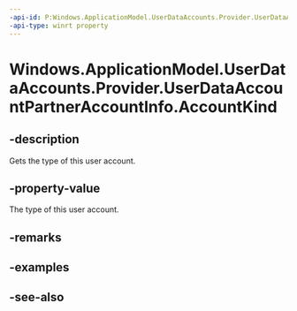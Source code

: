 ----api-id: P:Windows.ApplicationModel.UserDataAccounts.Provider.UserDataAccountPartnerAccountInfo.AccountKind
-api-type: winrt property
---<!-- Property syntaxpublic Windows.ApplicationModel.UserDataAccounts.Provider.UserDataAccountProviderPartnerAccountKind AccountKind { get; }--># Windows.ApplicationModel.UserDataAccounts.Provider.UserDataAccountPartnerAccountInfo.AccountKind## -descriptionGets the type of this user account.## -property-valueThe type of this user account.## -remarks## -examples## -see-also